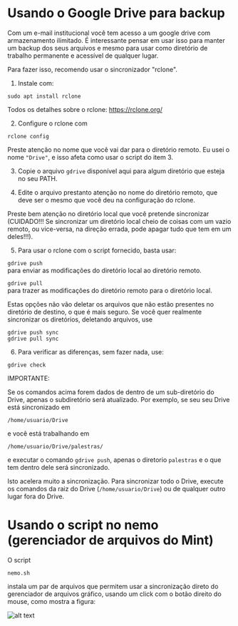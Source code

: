 # Usando o Google Drive para backup

Com um e-mail institucional você tem acesso a um google drive com
armazenamento ilimitado. É interessante pensar em usar isso para manter
um backup dos seus arquivos e mesmo para usar como diretório de trabalho
permanente e acessível de qualquer lugar. 

Para fazer isso, recomendo usar o sincronizador "rclone". 

1. Instale com:

`sudo apt install rclone`

Todos os detalhes sobre o rclone: https://rclone.org/

2. Configure o rclone com

`rclone config`

Preste atenção no nome que você vai dar para o diretório remoto. Eu usei
o nome `"Drive"`, e isso afeta como usar o script do item 3.

3. Copie o arquivo `gdrive` disponível aqui para algum diretório que
esteja no seu PATH. 

4. Edite o arquivo prestanto atenção no nome do
diretório remoto, que deve ser o mesmo que você deu na configuração do
rclone. 

Preste bem atenção no diretório local que você pretende
sincronizar (CUIDADO!!! Se sincronizar um diretório local cheio de coisas
com um vazio remoto, ou vice-versa, na direção errada, pode apagar tudo
que tem em um deles!!!). 

5. Para usar o rclone com o script fornecido, basta usar:

`gdrive push`  
para enviar as modificações do diretório local ao diretório remoto.

`gdrive pull`  
para trazer as modificações do diretório remoto para o diretório local.

Estas opções não vão deletar os arquivos que não estão presentes no diretório
de destino, o que é mais seguro. Se você quer realmente sincronizar os diretórios,
deletando arquivos, use

`gdrive push sync`  
`gdrive pull sync`  

6. Para verificar as diferenças, sem fazer nada, use:

`gdrive check`


IMPORTANTE: 

Se os comandos acima forem dados de dentro de um sub-diretório do Drive,
apenas o subdiretório será atualizado. Por exemplo, se seu seu Drive está sincronizado
em

`/home/usuario/Drive`

e você está trabalhando em

`/home/usuario/Drive/palestras/`

e executar o comando `gdrive push`, apenas o diretorio `palestras` e o que tem dentro
dele será sincronizado.

Isto acelera muito a sincronização. Para sincronizar todo o Drive, execute os comandos
da raiz do Drive (`/home/usuario/Drive`) ou de qualquer outro lugar fora do Drive.

# Usando o script no nemo (gerenciador de arquivos do Mint)

O script 

`nemo.sh`

instala um par de arquivos que permitem usar a sincronização direto do gerenciador de arquivos
gráfico, usando um click com o botão direito do mouse, como mostra a figura:

![alt text](http://url/to/img.png)












